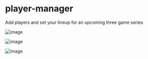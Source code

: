 # player-manager
Add players and set your lineup for an upcoming three game series


![image](https://user-images.githubusercontent.com/24249474/112545424-6f202600-8d75-11eb-998f-5f03d118f0dd.png)

![image](https://user-images.githubusercontent.com/24249474/112545483-7f380580-8d75-11eb-8d86-a10ca486b1cb.png)

![image](https://user-images.githubusercontent.com/24249474/112545360-5dd71980-8d75-11eb-9c9d-fe6cf1ada8ce.png)
